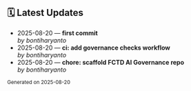 ## 🗓️ Latest Updates

- 2025-08-20 — **first commit**  
  _by bontiharyanto_
- 2025-08-20 — **ci: add governance checks workflow**  
  _by bontiharyanto_
- 2025-08-20 — **chore: scaffold FCTD AI Governance repo**  
  _by bontiharyanto_

<sub>Generated on 2025-08-20</sub>
